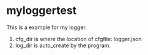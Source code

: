 # myloggertest
This is a example for my logger.

  1. cfg_dir is where the location of cfgfile: logger.json
  2. log_dir is auto_create by the program.
